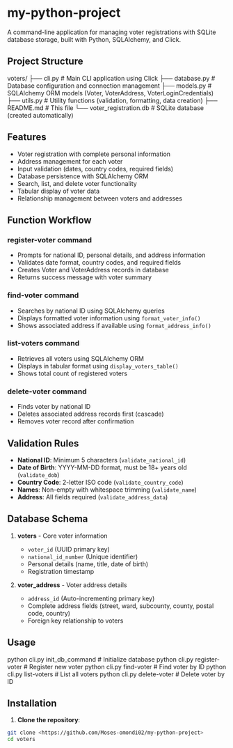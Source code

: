 # my-python-project
A command-line application for managing voter registrations with SQLite database storage, built with Python, SQLAlchemy, and Click.

## Project Structure

voters/
├── cli.py              # Main CLI application using Click
├── database.py         # Database configuration and connection management
├── models.py           # SQLAlchemy ORM models (Voter, VoterAddress, VoterLoginCredentials)
├── utils.py            # Utility functions (validation, formatting, data creation)
├── README.md           # This file
└── voter_registration.db # SQLite database (created automatically)

## Features

- Voter registration with complete personal information
- Address management for each voter
- Input validation (dates, country codes, required fields)
- Database persistence with SQLAlchemy ORM
- Search, list, and delete voter functionality
- Tabular display of voter data
- Relationship management between voters and addresses

## Function Workflow

### register-voter command
- Prompts for national ID, personal details, and address information
- Validates date format, country codes, and required fields
- Creates Voter and VoterAddress records in database
- Returns success message with voter summary

### find-voter command  
- Searches by national ID using SQLAlchemy queries
- Displays formatted voter information using `format_voter_info()`
- Shows associated address if available using `format_address_info()`

### list-voters command
- Retrieves all voters using SQLAlchemy ORM
- Displays in tabular format using `display_voters_table()`
- Shows total count of registered voters

### delete-voter command
- Finds voter by national ID
- Deletes associated address records first (cascade)
- Removes voter record after confirmation

## Validation Rules

- **National ID**: Minimum 5 characters (`validate_national_id`)
- **Date of Birth**: YYYY-MM-DD format, must be 18+ years old (`validate_dob`)  
- **Country Code**: 2-letter ISO code (`validate_country_code`)
- **Names**: Non-empty with whitespace trimming (`validate_name`)
- **Address**: All fields required (`validate_address_data`)

## Database Schema

1. **voters** - Core voter information
   - `voter_id` (UUID primary key)
   - `national_id_number` (Unique identifier)
   - Personal details (name, title, date of birth)
   - Registration timestamp

2. **voter_address** - Voter address details
   - `address_id` (Auto-incrementing primary key)
   - Complete address fields (street, ward, subcounty, county, postal code, country)
   - Foreign key relationship to voters

## Usage 
python cli.py init_db_command    # Initialize database
python cli.py register-voter     # Register new voter
python cli.py find-voter         # Find voter by ID
python cli.py list-voters        # List all voters
python cli.py delete-voter       # Delete voter by ID

## Installation

1. **Clone the repository**:
```bash
git clone <https://github.com/Moses-omondi02/my-python-project>
cd voters


